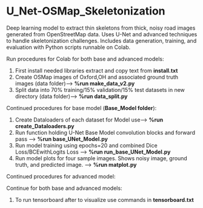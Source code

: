 # U_Net-OSMap_Skeletonization
Deep learning model to extract thin skeletons from thick, noisy road images generated from OpenStreetMap data. Uses U-Net and advanced techniques to handle skeletonization challenges. Includes data generation, training, and evaluation with Python scripts runnable on Colab.

Run procedures for Colab for both base and advanced models:

1. First install needed libraries extract and copy text from **install.txt**
3. Create OSMap images of Oxford,OH and associated ground truth images (data folder)--> **%run make_data_v2.py**
4. Split data into 70% training/15% validation/15% test datasets in new directory (data folder)--> **%run data_split.py**

Continued procedures for base model (**Base_Model folder**):

1. Create Dataloaders of each dataset for Model use--> **%run create_Dataloaders.py**
2. Run function holding U-Net Base Model convolution blocks and forward pass --> **%run base_UNet_Model.py**
3. Run model training using epochs=20 and combined Dice Loss/BCEwithLogits Loss --> **%run run_base_UNet_Model.py**
4. Run model plots for four sample images. Shows noisy image, ground truth, and predicted image. --> **%run matplot.py**

Continued procedures for advanced model:

Continue for both base and advanced models: 

1. To run tensorboard after to visualize use commands in **tensorboard.txt**
   
